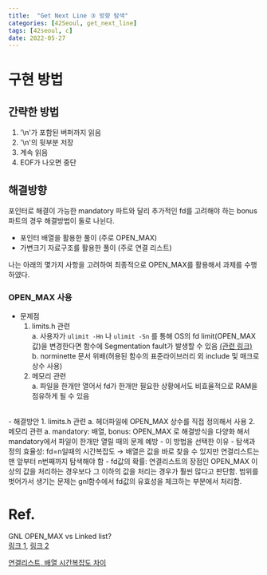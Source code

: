 ```yaml
---
title:  "Get Next Line ③ 방향 탐색"
categories: [42Seoul, get_next_line]
tags: [42seoul, c]
date: 2022-05-27
---
```


# 구현 방법
## 간략한 방법

1. '\n'가 포함된 버퍼까지 읽음
2. '\n'의 뒷부분 저장
3. 계속 읽음
4. EOF가 나오면 중단

## 해결방향

포인터로 해결이 가능한 mandatory 파트와 달리 추가적인 fd를 고려해야 하는 bonus 파트의 경우 해결방법이 둘로 나뉜다.

- 포인터 배열을 활용한 풀이 (주로 OPEN_MAX)
- 가변크기 자료구조를 활용한 풀이 (주로 연결 리스트)

나는 아래의 몇가지 사항을 고려하여 최종적으로 OPEN_MAX를 활용해서 과제를 수행하였다.

### OPEN_MAX 사용

- 문제점
  1. limits.h 관련  
  a. 사용자가 `ulimit -Hn` 나 `ulimit -Sn` 를 통해 OS의 fd limit(OPEN_MAX값)을 변경한다면 함수에 Segmentation fault가 발생할 수 있음 [(관련 링크)](https://www.cyberciti.biz/faq/linux-increase-the-maximum-number-of-open-files/)  
  b. norminette 문서 위배(허용된 함수의 표준라이브러리 외 include 및 매크로 상수 사용)
  2. 메모리 관련  
  a. 파일을 한개만 열어서 fd가 한개만 필요한 상황에서도 비효율적으로 RAM을 점유하게 될 수 있음
</br>
- 해결방안
    1. limits.h 관련  
    a. 헤더파일에 OPEN_MAX 상수를 직접 정의해서 사용
    2. 메모리 관련  
    a. mandatory: 배열, bonus: OPEN_MAX 로 해결방식을 다양화 해서 mandatory에서 파일이 한개만 열릴 때의 문제 예방
- 이 방법을 선택한 이유
  - 탐색과정의 효율성: fd=n일때의 시간복잡도 → 배열은 값을 바로 찾을 수 있지만 연결리스트는 맨 앞부터 n번째까지 탐색해야 함
  - fd값의 확률: 연결리스트의 장점인 OPEN_MAX 이상의 값을 처리하는 경우보다 그 이하의 값을 처리는 경우가 훨씬 많다고 판단함. 범위를 벗어가서 생기는 문제는 gnl함수에서 fd값의 유효성을 체크하는 부분에서 처리함.
    
# Ref.
GNL OPEN_MAX vs Linked list?  
[링크 1](https://80000coding.oopy.io/b40a72e7-c131-4d2f-a401-f924b7048c48), [링크 2](https://velog.io/@meong9090/getnextline-getnextline-어떤-식으로-구현해야할까)

[연결리스트, 배열 시간복잡도 차이](https://m.blog.naver.com/raylee00/221944085465)